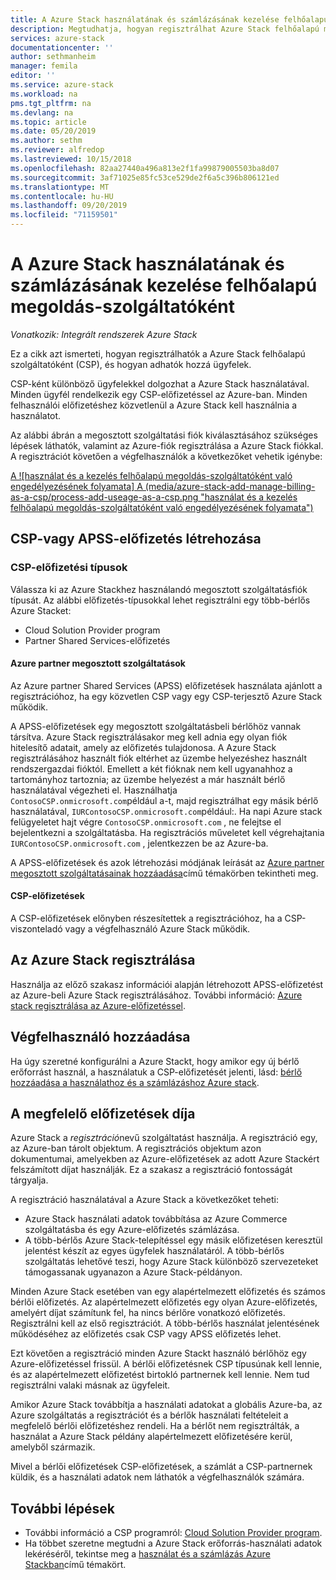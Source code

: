 ```yaml
---
title: A Azure Stack használatának és számlázásának kezelése felhőalapú megoldás-szolgáltatóként | Microsoft Docs
description: Megtudhatja, hogyan regisztrálhat Azure Stack felhőalapú megoldás-szolgáltatóként (CSP), és hogyan veheti fel az ügyfeleket a számlázáshoz.
services: azure-stack
documentationcenter: ''
author: sethmanheim
manager: femila
editor: ''
ms.service: azure-stack
ms.workload: na
pms.tgt_pltfrm: na
ms.devlang: na
ms.topic: article
ms.date: 05/20/2019
ms.author: sethm
ms.reviewer: alfredop
ms.lastreviewed: 10/15/2018
ms.openlocfilehash: 82aa27440a496a813e2f1fa99879005503ba8d07
ms.sourcegitcommit: 3af71025e85fc53ce529de2f6a5c396b806121ed
ms.translationtype: MT
ms.contentlocale: hu-HU
ms.lasthandoff: 09/20/2019
ms.locfileid: "71159501"
---
```

# <a name="manage-usage-and-billing-for-azure-stack-as-a-cloud-solution-provider"></a>A Azure Stack használatának és számlázásának kezelése felhőalapú megoldás-szolgáltatóként

*Vonatkozik: Integrált rendszerek Azure Stack*

Ez a cikk azt ismerteti, hogyan regisztrálhatók a Azure Stack felhőalapú szolgáltatóként (CSP), és hogyan adhatók hozzá ügyfelek.

CSP-ként különböző ügyfelekkel dolgozhat a Azure Stack használatával. Minden ügyfél rendelkezik egy CSP-előfizetéssel az Azure-ban. Minden felhasználói előfizetéshez közvetlenül a Azure Stack kell használnia a használatot.

Az alábbi ábrán a megosztott szolgáltatási fiók kiválasztásához szükséges lépések láthatók, valamint az Azure-fiók regisztrálása a Azure Stack fiókkal. A regisztrációt követően a végfelhasználók a következőket vehetik igénybe:

[A ![használat és a kezelés felhőalapú megoldás-szolgáltatóként való engedélyezésének folyamata] A (media/azure-stack-add-manage-billing-as-a-csp/process-add-useage-as-a-csp.png "használat és a kezelés felhőalapú megoldás-szolgáltatóként való engedélyezésének folyamata")](media/azure-stack-add-manage-billing-as-a-csp/process-add-useage-as-a-csp.png#lightbox)

## <a name="create-a-csp-or-apss-subscription"></a>CSP-vagy APSS-előfizetés létrehozása

### <a name="csp-subscription-types"></a>CSP-előfizetési típusok

Válassza ki az Azure Stackhez használandó megosztott szolgáltatásfiók típusát. Az alábbi előfizetés-típusokkal lehet regisztrálni egy több-bérlős Azure Stacket:

- Cloud Solution Provider program
- Partner Shared Services-előfizetés

#### <a name="azure-partner-shared-services"></a>Azure partner megosztott szolgáltatások

Az Azure partner Shared Services (APSS) előfizetések használata ajánlott a regisztrációhoz, ha egy közvetlen CSP vagy egy CSP-terjesztő Azure Stack működik.

A APSS-előfizetések egy megosztott szolgáltatásbeli bérlőhöz vannak társítva. Azure Stack regisztrálásakor meg kell adnia egy olyan fiók hitelesítő adatait, amely az előfizetés tulajdonosa. A Azure Stack regisztrálásához használt fiók eltérhet az üzembe helyezéshez használt rendszergazdai fióktól. Emellett a két fióknak nem kell ugyanahhoz a tartományhoz tartoznia; az üzembe helyezést a már használt bérlő használatával végezheti el. Használhatja `ContosoCSP.onmicrosoft.com`például a-t, majd regisztrálhat egy másik bérlő használatával, `IURContosoCSP.onmicrosoft.com`például:. Ha napi Azure stack felügyeletet hajt végre `ContosoCSP.onmicrosoft.com` , ne felejtse el bejelentkezni a szolgáltatásba. Ha regisztrációs műveletet kell végrehajtania `IURContosoCSP.onmicrosoft.com` , jelentkezzen be az Azure-ba.

A APSS-előfizetések és azok létrehozási módjának leírását az [Azure partner megosztott szolgáltatásainak hozzáadása](/partner-center/shared-services)című témakörben tekintheti meg.

#### <a name="csp-subscriptions"></a>CSP-előfizetések

A CSP-előfizetések előnyben részesítettek a regisztrációhoz, ha a CSP-viszonteladó vagy a végfelhasználó Azure Stack működik.

## <a name="register-azure-stack"></a>Az Azure Stack regisztrálása

Használja az előző szakasz információi alapján létrehozott APSS-előfizetést az Azure-beli Azure Stack regisztrálásához. További információ: [Azure stack regisztrálása az Azure-előfizetéssel](azure-stack-registration.md).

## <a name="add-end-customer"></a>Végfelhasználó hozzáadása

Ha úgy szeretné konfigurálni a Azure Stackt, hogy amikor egy új bérlő erőforrást használ, a használatuk a CSP-előfizetését jelenti, lásd: [bérlő hozzáadása a használathoz és a számlázáshoz Azure stack](azure-stack-csp-howto-register-tenants.md).

## <a name="charge-the-right-subscriptions"></a>A megfelelő előfizetések díja

Azure Stack a *regisztráció*nevű szolgáltatást használja. A regisztráció egy, az Azure-ban tárolt objektum. A regisztrációs objektum azon dokumentumai, amelyekben az Azure-előfizetések az adott Azure Stackért felszámított díjat használják. Ez a szakasz a regisztráció fontosságát tárgyalja.

A regisztráció használatával a Azure Stack a következőket teheti:

- Azure Stack használati adatok továbbítása az Azure Commerce szolgáltatásba és egy Azure-előfizetés számlázása.
- A több-bérlős Azure Stack-telepítéssel egy másik előfizetésen keresztül jelentést készít az egyes ügyfelek használatáról. A több-bérlős szolgáltatás lehetővé teszi, hogy Azure Stack különböző szervezeteket támogassanak ugyanazon a Azure Stack-példányon.

Minden Azure Stack esetében van egy alapértelmezett előfizetés és számos bérlői előfizetés. Az alapértelmezett előfizetés egy olyan Azure-előfizetés, amelyért díjat számítunk fel, ha nincs bérlőre vonatkozó előfizetés. Regisztrálni kell az első regisztrációt. A több-bérlős használat jelentésének működéséhez az előfizetés csak CSP vagy APSS előfizetés lehet.

Ezt követően a regisztráció minden Azure Stackt használó bérlőhöz egy Azure-előfizetéssel frissül. A bérlői előfizetésnek CSP típusúnak kell lennie, és az alapértelmezett előfizetést birtokló partnernek kell lennie. Nem tud regisztrálni valaki másnak az ügyfeleit.

Amikor Azure Stack továbbítja a használati adatokat a globális Azure-ba, az Azure szolgáltatás a regisztrációt és a bérlők használati feltételeit a megfelelő bérlői előfizetéshez rendeli. Ha a bérlőt nem regisztrálták, a használat a Azure Stack példány alapértelmezett előfizetésére kerül, amelyből származik.

Mivel a bérlői előfizetések CSP-előfizetések, a számlát a CSP-partnernek küldik, és a használati adatok nem láthatók a végfelhasználók számára.

## <a name="next-steps"></a>További lépések

- További információ a CSP programról: [Cloud Solution Provider program](https://partner.microsoft.com/solutions/microsoft-cloud-solutions).
- Ha többet szeretne megtudni a Azure Stack erőforrás-használati adatok lekéréséről, tekintse meg a [használat és a számlázás Azure Stackban](azure-stack-billing-and-chargeback.md)című témakört.
